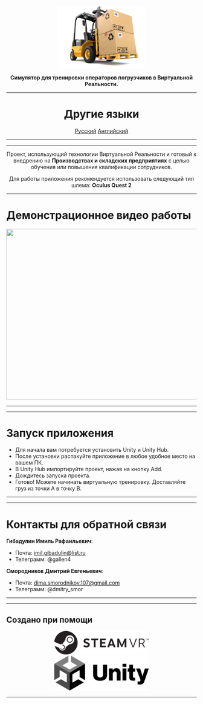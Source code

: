<p align="center"><img src="forkliftinterface.png" width="230" alt="Logo Project"></p>

<div align="center">
<b>Симулятор для тренировки операторов погрузчиков в Виртуальной Реальности.</b>
</div>

<div align="center">
  
***
# Другие языки
[Русский](README.md)
[Английский](READMEENGLISH.md)
***

</div>


<div align="center">

***
<p>
  
  Проект, использующий технологии Виртуальной Реальности и готовый к внедрению на <b>Производствах и складских предприятиях</b> с целью обучения или повышения квалификации сотрудников.<br />

</p>

</div>



<div align="center">


<p>
  
  Для работы приложения рекомендуется использовать следующий тип шлема: <b>Oculus Quest 2</b>

</p>

</div>


<div align="left">

***

# Демонстрационное видео работы
<a href="https://www.youtube.com/watch?v=nDv5xbuym8U">
  <img src="https://i3.ytimg.com/vi/nDv5xbuym8U/maxresdefault.jpg" width="600" height="450" width="600">
</a>

***


***
# Запуск приложения
- Для начала вам потребуется установить Unity и Unity Hub. 
- После установки распакуйте приложение в любое удобное место на вашем ПК. 
- В Unity Hub импортируйте проект, нажав на кнопку Add.
- Дождитесь запуска проекта.
- Готово! Можете начинать виртуальную тренировку. Доставляйте груз из точки A в точку B.
***
  
</div>


***
# Контакты для обратной связи
**Гибадулин Имиль Рафаильевич**:

- Почта: imil.gibadulin@list.ru
- Телеграмм: @gallen4

**Смородников Дмитрий Евгеньевич**:

- Почта: dima.smorodnikov.107@gmail.com
- Телеграмм: @dmitry_smor
***

***

## Создано при помощи

<div align="center">
  <img src="steamvrLogo.png" width=250/> <br 100/>
  <img src="unityLogo.png" width=250/>
</div>

***
